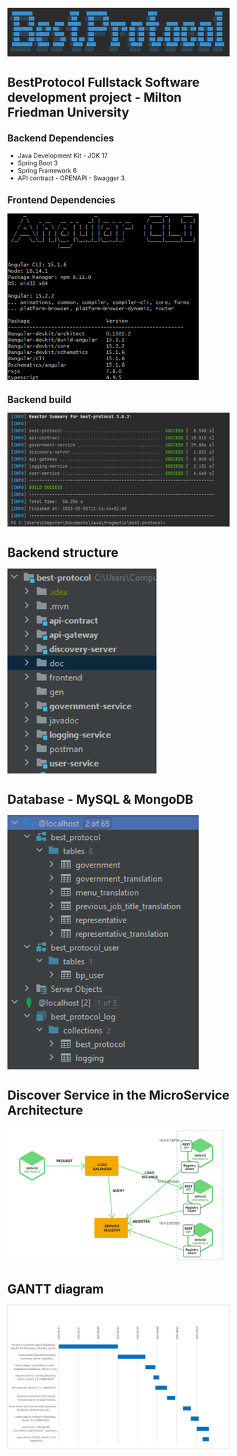 ![img.png](img.png)

# BestProtocol Fullstack Software development project - Milton Friedman University

## Backend Dependencies

- Java Development Kit - JDK 17
- Spring Boot 3
- Spring Framework 6
- API contract - OPENAPI - Swagger 3

## Frontend Dependencies

![img_2.png](img_2.png)

## Backend build

![img_3.png](img_3.png)

# Backend structure

![img_4.png](img_4.png)

# Database - MySQL & MongoDB

![img_5.png](img_5.png)

# Discover Service in the MicroService Architecture

![img_6.png](img_6.png)

# GANTT diagram

![img_7.png](img_7.png)
